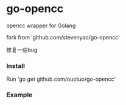 go-opencc
=========

opencc wrapper for Golang

fork from 'github.com/stevenyao/go-opencc'

修复一些bug

### Install

Run 'go get github.com/ouotuo/go-opencc'

### Example

```go

```
